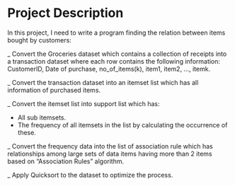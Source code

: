 # Project Description

In this project, I need to write a program finding the relation between items bought by customers: 

_ Convert the Groceries dataset which contains a collection of receipts into a transaction dataset where each row contains the following information: CustomerID, Date of purchase, no_of_items(k), item1, item2, ..., itemk. 

_ Convert the transaction dataset into an itemset list which has all information of purchased items.

_ Convert the itemset list into support list which has:
+ All sub itemsets.
+ The frequency of all itemsets in the list by calculating the occurrence of these.

_ Convert the frequency data into the list of association rule which has relationships among large sets of data items having more than 2 items based on “Association Rules” algorithm.

_ Apply Quicksort to the dataset to optimize the process.